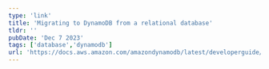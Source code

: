 ```yaml
---
type: 'link'
title: 'Migrating to DynamoDB from a relational database'
tldr: ''
pubDate: 'Dec 7 2023'
tags: ['database','dynamodb']
url: 'https://docs.aws.amazon.com/amazondynamodb/latest/developerguide/migration-guide.html'
---
```


